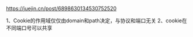 https://juejin.cn/post/6898630134530752520

1、Cookie的作用域仅仅由domain和path决定，与协议和端口无关
2、cookie在不同端口号可以共享